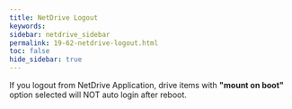 ```yaml
---
title: NetDrive Logout
keywords:
sidebar: netdrive_sidebar
permalink: 19-62-netdrive-logout.html
toc: false
hide_sidebar: true
---
```


If you logout from NetDrive Application, drive items with **"mount on boot"** option selected will NOT auto login after reboot.


